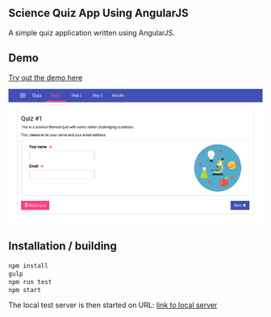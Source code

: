 ## Science Quiz App Using AngularJS
A simple quiz application written using AngularJS.

## Demo
<a href="http://www.kriik.com/ng-quiz" target="_blank">Try out the demo here</a>

![Screenshot](public/img/screenshot_001.png "Screenshot")

## Installation / building

    npm install
    gulp
    npm run test
    npm start

The local test server is then started on URL: [link to local server](http://localhost:3000)
